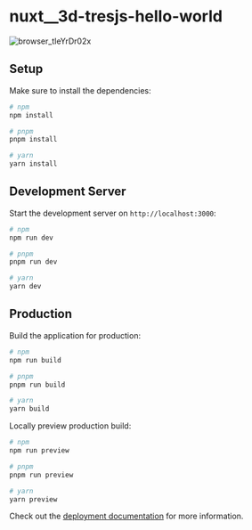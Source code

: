 # nuxt__3d-tresjs-hello-world
![browser_tIeYrDr02x](https://github.com/Selithrarion/nuxt__3d-tresjs-hello-world/assets/59411497/7f3ec2b1-5985-47d9-a24c-c87163ebc9ba)

## Setup

Make sure to install the dependencies:

```bash
# npm
npm install

# pnpm
pnpm install

# yarn
yarn install
```

## Development Server

Start the development server on `http://localhost:3000`:

```bash
# npm
npm run dev

# pnpm
pnpm run dev

# yarn
yarn dev
```

## Production

Build the application for production:

```bash
# npm
npm run build

# pnpm
pnpm run build

# yarn
yarn build
```

Locally preview production build:

```bash
# npm
npm run preview

# pnpm
pnpm run preview

# yarn
yarn preview
```

Check out the [deployment documentation](https://nuxt.com/docs/getting-started/deployment) for more information.
